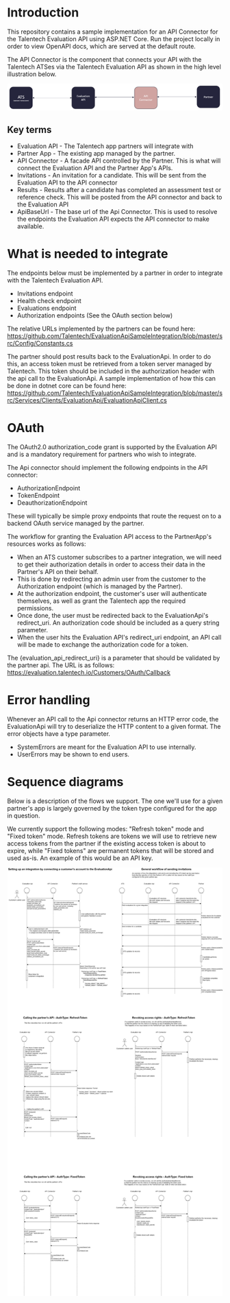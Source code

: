 # Introduction
This repository contains a sample implementation for an API Connector for the Talentech Evaluation API using ASP.NET Core. Run the project locally in order to view OpenAPI docs, which are served at the default route.

The API Connector is the component that connects your API with the Talentech ATSes via the Talentech Evaluation API as shown in the high level illustration below.

![Illustration of components](docs/images/components.png)

Key terms
----------
- Evaluation API - The Talentech app partners will integrate with
- Partner App - The existing app managed by the partner.
- API Connector - A facade API controlled by the Partner. This is what will connect the Evaluation API and the Partner App's APIs. 
- Invitations - An invitation for a candidate. This will be sent from the Evaluation API to the API connector
- Results - Results after a candidate has completed an assessment test or reference check. This will be posted from the API connector and back to the Evaluation API
- ApiBaseUrl - The base url of the Api Connector. This is used to resolve the endpoints the Evaluation API expects the API connector to make available.

# What is needed to integrate
The endpoints below must be implemented by a partner in order to integrate with the Talentech Evaluation API. 
- Invitations endpoint
- Health check endpoint
- Evaluations endpoint
- Authorization endpoints (See the OAuth section below)

The relative URLs implemented by the partners can be found here:
https://github.com/Talentech/EvaluationApiSampleIntegration/blob/master/src/Config/Constants.cs

The partner should post results back to the EvaluationApi. In order to do this, an access token must be retrieved from a token server managed by Talentech. This token should be included in the authorization header with the api call to the EvaluationApi. A sample implementation of how this can be done in dotnet core can be found here:
https://github.com/Talentech/EvaluationApiSampleIntegration/blob/master/src/Services/Clients/EvaluationApi/EvaluationApiClient.cs

# OAuth
The OAuth2.0 authorization_code grant is supported by the Evaluation API and is a mandatory requirement for partners who wish to integrate. 

The Api connector should implement the following endpoints in the API connector:
- AuthorizationEndpoint 
- TokenEndpoint
- DeauthorizationEndpoint

These will typically be simple proxy endpoints that route the request on to a backend OAuth service managed by the partner. 

The workflow for granting the Evaluation API access to the PartnerApp's resources works as follows:

- When an ATS customer subscribes to a partner integration, we will need to get their authorization details in order to access their data in the Partner's API on their behalf. 
- This is done by redirecting an admin user from the customer to the Authorization endpoint (which is managed by the Partner).
- At the authorization endpoint, the customer's user will authenticate themselves, as well as grant the Talentech app the required permissions.
- Once done, the user must be redirected back to the EvaluationApi's redirect_uri. An authorization code should be included as a query string parameter.
- When the user hits the Evaluation API's redirect_uri endpoint, an API call will be made to exchange the authorization code for a token.

The {evaluation_api_redirect_uri} is a parameter that should be validated by the partner api. The URL is as follows:
https://evaluation.talentech.io/Customers/OAuth/Callback

# Error handling
Whenever an API call to the Api connector returns an HTTP error code, the EvaluationApi will try to deserialize the HTTP content to a given format. The error objects have a type parameter. 
- SystemErrors are meant for the Evaluation API to use internally.
- UserErrors may be shown to end users.

# Sequence diagrams
Below is a description of the flows we support. The one we'll use for a given partner's app is largely governed by the token type configured for the app in question.

We currently support the following modes: "Refresh token" mode and "Fixed token" mode. Refresh tokens are tokens we will use to retrieve new access tokens from the partner if the existing access token is about to expire, 
while "Fixed tokens" are permanent tokens that will be stored and used as-is. An example of this would be an API key.

![Sequence diagrams](docs/images/SequenceDiagrams.png)


